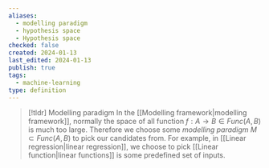 ```yaml
---
aliases:
  - modelling paradigm
  - hypothesis space
  - Hypothesis space
checked: false
created: 2024-01-13
last_edited: 2024-01-13
publish: true
tags:
  - machine-learning
type: definition
---
```

>[!tldr] Modelling paradigm
>In the [[Modelling framework|modelling framework]], normally the space of all function $f: A \rightarrow B \in Func(A,B)$ is much too large. Therefore we choose some *modelling paradigm* $M \subset Func(A,B)$ to pick our candidates from. For example, in [[Linear regression|linear regression]], we choose to pick [[Linear function|linear functions]] is some predefined set of inputs.

